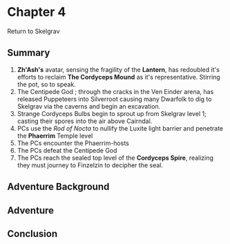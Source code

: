 # Chapter 4

Return to Skelgrav

## Summary

1. **Zh'Ash's** avatar, sensing the fragility of the **Lantern**, has redoubled it's efforts to reclaim **The Cordyceps Mound** as it's representative. Stirring the pot, so to speak.  
2. The Centipede God ; through the cracks in the Ven Einder arena, has released Puppeteers into Silverroot causing many Dwarfolk to dig to Skelgrav via the caverns and begin an excavation.
3. Strange Cordyceps Bulbs begin to sprout up from Skelgrav level 1; casting their spores into the air above Cairndal.  
4. PCs use the *Rod of Nocta* to nullify the Luxite light barrier and penetrate the **Phaerrim** Temple level
5. The PCs encounter the Phaerrim-hosts
6. The PCs defeat the Centipede God 
7. The PCs reach the sealed top level of the **Cordyceps Spire**, realizing they must journey to Finzelzin to decipher the seal. 

## Adventure Background

### 

## Adventure

## Conclusion